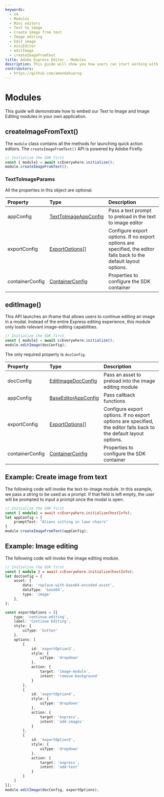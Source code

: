 ```yaml
---
keywords:
  - v4
  - Modules
  - Mini editors
  - Text to image
  - Create image from text
  - Image editing
  - Edit image 
  - miniEditor
  - editImage
  - createImageFromText
title: Adobe Express Editor - Modules
description: This guide will show you how users can start working with the SDK's editing modules 
contributors:
  - https://github.com/amandahuarng
---
```


# Modules

This guide will demonstrate how to embed our Text to Image and Image Editing modules in your own application.

## createImageFromText()

The `module` class contains all the methods for launching quick action editors. The `createImageFromText()` API is powered by Adobe Firefly.

```js
// Initialize the SDK first
const { module} = await ccEverywhere.initialize(); 
module.createImageFromText(); 
```

### TextToImageParams

All the properties in this object are optional.

| Property | Type| Description
| :-- | :-- | :--
| appConfig | [TextToImageAppConfig](../../reference/CCEverywhere/miniEditor/index.md#texttoimageappconfig)| Pass a text prompt to preload in the text to image editor
| exportConfig | [ExportOptions](../../reference/types/index.md#exportoptions)[] | Configure export options. If no export options are specified, the editor falls back to the default layout options.
| containerConfig | [ContainerConfig](../../reference/types/index.md#containerconfig) | Properties to configure the SDK container

## editImage()

This API launches an iframe that allows users to continue editing an image in a modal. Instead of the entire Express editing experience, this module only loads relevant image-editing capabilities.

```js
// Initialize the SDK first
const { module} = await ccEverywhere.initialize(); 
module.editImage(docConfig); 
```

The only required property is `docConfig`.

| Property | Type| Description
| :-- | :-- | :--
| docConfig | [EditImageDocConfig](../../reference/CCEverywhere/miniEditor/index.md#editimagedocconfig)| Pass an asset to preload into the image editing module
| appConfig | [BaseEditorAppConfig](../../reference/CCEverywhere/miniEditor/index.md#baseeditorappconfig) | Pass callback functions
| exportConfig | [ExportOptions](../../reference/types/index.md#exportoptions)[] | Configure export options. If no export options are specified, the editor falls back to the default layout options.
| containerConfig | [ContainerConfig](../../reference/types/index.md#containerconfig) | Properties to configure the SDK container

## Example: Create image from text

The following code will invoke the text-to-image module. In this example, we pass a string to be used as a prompt. If that field is left empty, the user will be prompted to input a prompt once the modal is open.

``` ts title="text-to-image.js"
// Initialize the SDK first
const { module} = await ccEverywhere.initialize(hostInfo); 
let appConfig = {
    promptText: "Aliens sitting in lawn chairs"
}
module.createImageFromText(appConfig);
```

## Example: Image editing

The following code will invoke the image editing module.

``` ts title="image-editing.js"
// Initialize the SDK first
const { module } = await ccEverywhere.initialize(hostInfo); 
let docConfig = {
    asset: {
        data: 'replace-with-base64-encoded-asset',
        dataType: 'base64',
        type: 'image' 
    },
};

const exportOptions = [{
    type: 'continue-editing',
    label: 'Continue Editing',
    style: {
        uiType: 'button'
    },
    options: [
        {
            id: 'exportOption3',
            style: {
                uiType: 'dropdown'
            },
            action: {
                target: 'image-module',
                intent: 'remove-background'
            }
        },
        {
            id: 'exportOption4',
            style: {
                uiType: 'dropdown'
            },
            action: {
                target: 'express',
                intent: 'add-images'
            }
        },
        {
            id: 'exportOption5',
            style: {
                uiType: 'dropdown'
            },
            action: {
                target: 'express',
                intent: 'add-text'
            }
        }
    ]
}];
module.editImage(docConfig, exportOptions);
```

